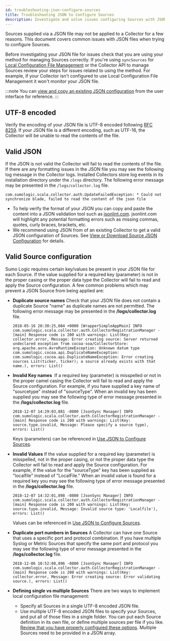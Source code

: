 ```yaml
---
id: troubleshooting-json-configure-sources
title: Troubleshooting JSON to Configure Sources
description: Investigate and solve issues configuring Sources with JSON.
---
```




Sources supplied via a JSON file may not be applied to a Collector for a few reasons. This document covers common issues with JSON files when trying to configure Sources.

Before investigating your JSON file for issues check that you are using your method for managing Sources correctly. If you're using `syncSources` for [Local Configuration File Management](/docs/send-data/use-json-configure-sources/local-configuration-file-management) or the Collector API to manage Sources review your steps for issues related to using the method. For example, if your Collector isn't configured to use Local Configuration File Management it won't monitor your JSON file.

:::note
You can [view and copy an existing JSON configuration](docs/send-data/use-json-configure-sources/local-configuration-file-management/view-download-source-json-configuration.md) from the user interface for reference.
:::

## UTF-8 encoded

Verify the encoding of your JSON file is UTF-8 encoded following [RFC 8259](https://tools.ietf.org/html/rfc8259). If your JSON file is a different encoding, such as UTF-16, the Collector will be unable to read the contents of the file. 
## Valid JSON

If the JSON is not valid the Collector will fail to read the contents of the file. If there are any formatting issues in the JSON file you may see the following log message in the Collector logs. Installed Collectors store log events in its installation directory under the `/logs` directory. The following error message may be presented in the `/logs/collector.log` file.

```
com.sumologic.scala.collector.auth.UpdateFailedException: * Could not synchronize blade, failed to read the content of the json file
```

 * To help verify the format of your JSON you can copy and paste the content into a JSON validation tool such as [jsonlint.com](https://support.sumologic.com/hc/en-us/articles/jsonlint.com). jsonlint.com will highlight any potential formatting errors such as missing commas, quotes, curly braces, brackets, etc.
 * We recommend using JSON from of an existing Collector to get a valid JSON configuration of Sources. See [View or Download Source JSON Configuration](docs/send-data/use-json-configure-sources/local-configuration-file-management/view-download-source-json-configuration.md) for details.

## Valid Source configuration

Sumo Logic requires certain key/values be present in your JSON file for each Source. If the value supplied for a required key (parameter) is not in the proper casing or the proper data type the Collector will fail to read and apply the Source configuration. A few common problems which may prevent a JSON Source from being applied are:

* **Duplicate source names** Check that your JSON file does not contain a duplicate Source "name" as duplicate names are not permitted. The following error message may be presented in the **/logs/collector.log** file.

    ```
    2018-05-16 20:30:25,084 +0000 [WrapperSimpleAppMain] INFO com.sumologic.scala.collector.auth.CollectorRegistrationManager - [main] Response code is 200 with warnings: List(Key: collector.error, Message: Error creating source: Server returned undeclared exception from cocoa-soa/CollectorStore: org.apache.avro.AvroRuntimeException: Unknown datum type com.sumologic.cocoa.api.DuplicateNameException: com.sumologic.cocoa.api.DuplicateNameException: Error creating sources List(ticker, ticker); a source already exists with that name.), errors: List()
    ```

* **Invalid Key names**  If a required key (parameter) is misspelled or not in the proper camel casing the Collector will fail to read and apply the Source configuration. For example, if you have supplied a key name of "sourcetype" instead of "sourceType". When an invalid key has been supplied you may see the following type of error message presented in the **/logs/collector.log** file. 

    ```
    2018-12-07 14:29:03,881 -0800 [JsonSync Manager] INFO com.sumologic.scala.collector.auth.CollectorRegistrationManager - [main] Response code is 200 with warnings: List(Key: source.type.invalid, Message: Please specify a source type), errors: List()
    ```

    Keys (parameters) can be referenced in [Use JSON to Configure Sources](/docs/send-data/use-json-configure-sources).

* **Invalid Values** If the value supplied for a required key (parameter) is misspelled, not in the proper casing, or not the proper data type the Collector will fail to read and apply the Source configuration. For example, if the value for the "sourceType" key has been supplied as "localfile" instead of "LocalFile." When an invalid value is found for a required key you may see the following type of error message presented in the **/logs/collector.log** file. 

    ```
    2018-12-07 14:32:01,898 -0800 [JsonSync Manager] INFO com.sumologic.scala.collector.auth.CollectorRegistrationManager - [main] Response code is 200 with warnings: List(Key: source.type.invalid, Message: Invalid source type: 'Localfile'), errors: List()
    ```

    Values can be referenced in [Use JSON to Configure Sources](/docs/send-data/use-json-configure-sources).    

* **Duplicate port numbers in Sources** A Collector can have one Source that uses a specific port and protocol combination. If you have multiple Syslog or Metric Sources that specify the same port and protocol you may see the following type of error message presented in the **/logs/collector.log** file. 

    ```
    2018-12-06 10:52:08,896 -0800 [JsonSync Manager] INFO com.sumologic.scala.collector.auth.CollectorRegistrationManager - [main] Response code is 200 with warnings: List(Key: collector.error, Message: Error creating source: Error validating source.), errors: List()
    ```

* **Defining single vs multiple Sources**
 There are two ways to implement local configuration file management:

  * Specify all Sources in a single UTF-8 encoded JSON file. 
  * Use multiple UTF-8 encoded JSON files to specify your Sources, and put all of those files in a single folder. You can put each Source definition in its own file, or define multiple sources per file if you like. [Review that you have properly configured these options](/docs/send-data/use-json-configure-sources/local-configuration-file-management). Multiple Sources need to be provided in a JSON array.
